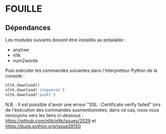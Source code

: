 # FOUILLE

## Dépendances 

Les modules suivants doivent être installés au préalable :

* anytree
* nltk
* num2words

Puis exécuter les commandes suivantes dans l'interpréteur Python de la console :
 ```python
 nltk.download()
 nltk.download('stopwords')
 nltk.download('punkt')
```

N.B. : Il est possible d'avoir une erreur "SSL : Certificate verify failed" lors de l'éxécution des commandes susmentionnées, dans ce cas, nous vous renvoyons vers les liens ci-dessous :
https://github.com/nltk/nltk/issues/2029 et https://bugs.python.org/issue28150
